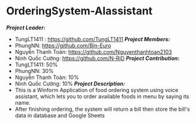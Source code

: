 # OrderingSystem-AIassistant
***Project Leader:***
- TungLT1411 : https://github.com/TungLT1411
***Project Members:***
- PhungNN: https://github.com/Bin-Euro
- Nguyễn Thanh Toàn: https://github.com/Nguyenthanhtoan2103
- Ninh Quốc Cường: https://github.com/N-RjD
***Project Contribution:***
- TungLT1411: 50%
- PhungNN: 30%
- Nguyễn Thanh Toàn: 10%
- Ninh Quốc Cường: 10%
***Project Description:***
- This is a Winform Application of food ordering system using voice assistant, which lets you to order available foods in menu by saying its name.
- After finishing ordering, the system will return a bill then store the bill's data in database and Google Sheets
